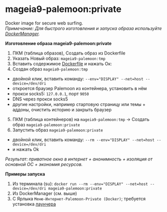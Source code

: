 # mageia9-palemoon:private
Docker image for secure web surfing.  
*Примечание: Для быстрого изготовления и запуска образа используйте [DockerManager](https://github.com/AKotov-dev/docker-manager).*


**Изготовление образа mageia9-palemoon:private**
1. ПКМ (таблица образов), Создать образ из Dockerfile
2. Указать Новый образ: `mageia9-palemoon:tmp`
3. Вставить содержимое [Dockerfile](https://github.com/AKotov-dev/mageia9-palemoon-private/blob/main/Dockerfile) и нажать Ок:
4. Создан образ `mageia9-palemoon:tmp`
+ двойной клик, вставить команду: `--env="DISPLAY" --net=host --device=/dev/dri`
+ откроется браузер Palemoon из контейнера, установить в нём
+ прокси socks5: `127.0.0.1`, порт `9050`
+ DNS через прокси socks5
+ другие настройки, например стартовую страницу или темы + аддоны, очистить историю и закрыть браузер
5. ПКМ (таблица контейнеров) на `mageia9-palemoon:tmp` -> Создать образ `mageia9-palemoon:private`
6. Запустить образ `mageia9-palemoon:private`
+ двойной клик, вставить команду: `--rm --env="DISPLAY" --net=host --device=/dev/dri`
+ и нажать Ok

*Результат: приватное окно в интернет + анонимность + изоляция от основной ОС + экономия ресурсов.*

**Примеры запуска**
1. Из терминала (su): `docker run --rm --env="DISPLAY" --net=host --device=/dev/dri mageia9-palemoon:private`
2. Из DockerManager (см. выше)
3. С Ярлыка `Меню-Интернет-Palemoon-Private (Docker)`; требуется установка [лаунчера](https://github.com/AKotov-dev/mageia9-palemoon-private/tree/main/palemoon-private-launcher)
